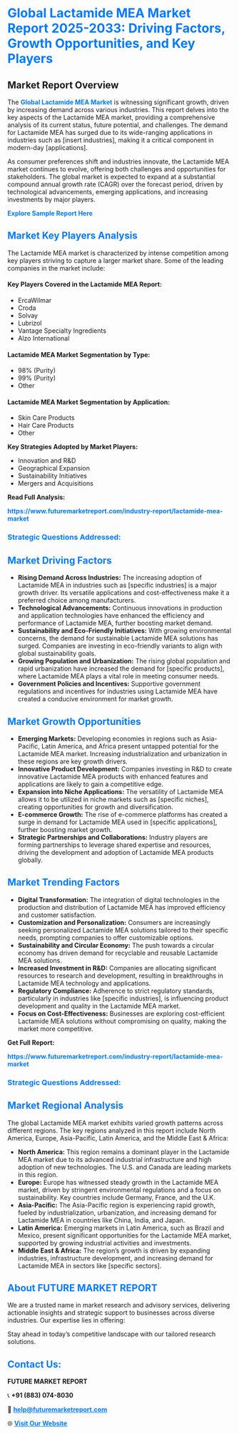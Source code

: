 <h1 style="color: #007BFF;">Global Lactamide MEA Market Report 2025-2033: Driving Factors, Growth Opportunities, and Key Players</h1>

<section id="overview">
<h2>Market Report Overview</h2>
<p>The <a href="https://www.futuremarketreport.com/industry-report/lactamide-mea-market" style="color: #007BFF; text-decoration: none;"><strong>Global Lactamide MEA Market</strong></a> is witnessing significant growth, driven by increasing demand across various industries. This report delves into the key aspects of the Lactamide MEA market, providing a comprehensive analysis of its current status, future potential, and challenges. The demand for Lactamide MEA has surged due to its wide-ranging applications in industries such as [insert industries], making it a critical component in modern-day [applications].</p>
<p>As consumer preferences shift and industries innovate, the Lactamide MEA market continues to evolve, offering both challenges and opportunities for stakeholders. The global market is expected to expand at a substantial compound annual growth rate (CAGR) over the forecast period, driven by technological advancements, emerging applications, and increasing investments by major players.</p>
</section>

<section id="overview">
<p><a href="https://www.futuremarketreport.com/request-sample/reportId=53477" style="color: #007BFF; text-decoration: none;"><strong>Explore Sample Report Here</strong></a></p>
</section>

<section id="key-players">
<h2 style="color: #007BFF;">Market Key Players Analysis</h2>
<p>The Lactamide MEA market is characterized by intense competition among key players striving to capture a larger market share. Some of the leading companies in the market include:</p>
<h4>Key Players Covered in the Lactamide MEA Report:</h4>
<ul><li>ErcaWilmar</li><li>Croda</li><li>Solvay</li><li>Lubrizol</li><li>Vantage Specialty Ingredients</li><li>Alzo International</li></ul>
<h4>Lactamide MEA Market Segmentation by Type:</h4>
<ul><li>98% (Purity)</li><li>99% (Purity)</li><li>Other</li></ul>

<h4>Lactamide MEA Market Segmentation by Application:</h4>
<ul><li>Skin Care Products</li><li>Hair Care Products</li><li>Other</li></ul>
<p><strong>Key Strategies Adopted by Market Players:</strong></p>
<ul>
<li>Innovation and R&D</li>
<li>Geographical Expansion</li>
<li>Sustainability Initiatives</li>
<li>Mergers and Acquisitions</li>
</ul>
</section>

<section>
<p><strong>Read Full Analysis: </strong></p><a href="https://www.futuremarketreport.com/industry-report/lactamide-mea-market" style="color: #007BFF; text-decoration: none;"><strong>https://www.futuremarketreport.com/industry-report/lactamide-mea-market</strong></a>
<h3 style="color: #007BFF;">Strategic Questions Addressed:</h3>
</section>

<section id="driving-factors">
<h2 style="color: #007BFF;">Market Driving Factors</h2>
<ul>
<li><strong>Rising Demand Across Industries:</strong> The increasing adoption of Lactamide MEA in industries such as [specific industries] is a major growth driver. Its versatile applications and cost-effectiveness make it a preferred choice among manufacturers.</li>
<li><strong>Technological Advancements:</strong> Continuous innovations in production and application technologies have enhanced the efficiency and performance of Lactamide MEA, further boosting market demand.</li>
<li><strong>Sustainability and Eco-Friendly Initiatives:</strong> With growing environmental concerns, the demand for sustainable Lactamide MEA solutions has surged. Companies are investing in eco-friendly variants to align with global sustainability goals.</li>
<li><strong>Growing Population and Urbanization:</strong> The rising global population and rapid urbanization have increased the demand for [specific products], where Lactamide MEA plays a vital role in meeting consumer needs.</li>
<li><strong>Government Policies and Incentives:</strong> Supportive government regulations and incentives for industries using Lactamide MEA have created a conducive environment for market growth.</li>
</ul>
</section>

<section id="growth-opportunities">
<h2 style="color: #007BFF;">Market Growth Opportunities</h2>
<ul>
<li><strong>Emerging Markets:</strong> Developing economies in regions such as Asia-Pacific, Latin America, and Africa present untapped potential for the Lactamide MEA market. Increasing industrialization and urbanization in these regions are key growth drivers.</li>
<li><strong>Innovative Product Development:</strong> Companies investing in R&D to create innovative Lactamide MEA products with enhanced features and applications are likely to gain a competitive edge.</li>
<li><strong>Expansion into Niche Applications:</strong> The versatility of Lactamide MEA allows it to be utilized in niche markets such as [specific niches], creating opportunities for growth and diversification.</li>
<li><strong>E-commerce Growth:</strong> The rise of e-commerce platforms has created a surge in demand for Lactamide MEA used in [specific applications], further boosting market growth.</li>
<li><strong>Strategic Partnerships and Collaborations:</strong> Industry players are forming partnerships to leverage shared expertise and resources, driving the development and adoption of Lactamide MEA products globally.</li>
</ul>
</section>

<section id="trending-factors">
<h2 style="color: #007BFF;">Market Trending Factors</h2>
<ul>
<li><strong>Digital Transformation:</strong> The integration of digital technologies in the production and distribution of Lactamide MEA has improved efficiency and customer satisfaction.</li>
<li><strong>Customization and Personalization:</strong> Consumers are increasingly seeking personalized Lactamide MEA solutions tailored to their specific needs, prompting companies to offer customizable options.</li>
<li><strong>Sustainability and Circular Economy:</strong> The push towards a circular economy has driven demand for recyclable and reusable Lactamide MEA solutions.</li>
<li><strong>Increased Investment in R&D:</strong> Companies are allocating significant resources to research and development, resulting in breakthroughs in Lactamide MEA technology and applications.</li>
<li><strong>Regulatory Compliance:</strong> Adherence to strict regulatory standards, particularly in industries like [specific industries], is influencing product development and quality in the Lactamide MEA market.</li>
<li><strong>Focus on Cost-Effectiveness:</strong> Businesses are exploring cost-efficient Lactamide MEA solutions without compromising on quality, making the market more competitive.</li>
</ul>
</section>

<section>
<p><strong>Get Full Report: </strong></p><a href="https://www.futuremarketreport.com/industry-report/lactamide-mea-market" style="color: #007BFF; text-decoration: none;"><strong>https://www.futuremarketreport.com/industry-report/lactamide-mea-market</strong></a>
<h3 style="color: #007BFF;">Strategic Questions Addressed:</h3>
</section>


<section id="regional-analysis">
<h2 style="color: #007BFF;">Market Regional Analysis</h2>
<p>The global Lactamide MEA market exhibits varied growth patterns across different regions. The key regions analyzed in this report include North America, Europe, Asia-Pacific, Latin America, and the Middle East & Africa:</p>
<ul>
<li><strong>North America:</strong> This region remains a dominant player in the Lactamide MEA market due to its advanced industrial infrastructure and high adoption of new technologies. The U.S. and Canada are leading markets in this region.</li>
<li><strong>Europe:</strong> Europe has witnessed steady growth in the Lactamide MEA market, driven by stringent environmental regulations and a focus on sustainability. Key countries include Germany, France, and the U.K.</li>
<li><strong>Asia-Pacific:</strong> The Asia-Pacific region is experiencing rapid growth, fueled by industrialization, urbanization, and increasing demand for Lactamide MEA in countries like China, India, and Japan.</li>
<li><strong>Latin America:</strong> Emerging markets in Latin America, such as Brazil and Mexico, present significant opportunities for the Lactamide MEA market, supported by growing industrial activities and investments.</li>
<li><strong>Middle East & Africa:</strong> The region’s growth is driven by expanding industries, infrastructure development, and increasing demand for Lactamide MEA in sectors like [specific sectors].</li>
</ul>
</section>

<footer>
<h2 style="color: #007BFF;">About FUTURE MARKET REPORT</h2>
<p>We are a trusted name in market research and advisory services, delivering actionable insights and strategic support to businesses across diverse industries. Our expertise lies in offering:</p>

<p>Stay ahead in today’s competitive landscape with our tailored research solutions.</p>

<h2 style="color: #007BFF;">Contact Us:</h2>
<p><strong>FUTURE MARKET REPORT</strong></p>
<p>📞 <strong>+91 (883) 074-8030</strong></p>
<p>📧 <strong><a href="mailto:help@futuremarketreport.com" style="color: #007BFF;">help@futuremarketreport.com</a></strong></p>
<p>🌐 <strong><a href="https://www.futuremarketreport.com/" style="color: #007BFF;">Visit Our Website</a></strong></p>
</footer>